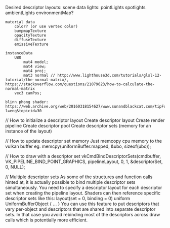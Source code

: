 Desired descriptor layouts:
    scene data
        lights:
            pointLights
            spotlights
            ambientLights
        environmentMap?

    material data
        color? (or use vertex color)
        bumpmapTexture
        opacityTexture
        diffuseTexture
        emissiveTexture

    instanceData
        UBO
            mat4 model;
            mat4 view;
            mat4 proj;
            mat3 normal // http://www.lighthouse3d.com/tutorials/glsl-12-tutorial/the-normal-matrix/, https://stackoverflow.com/questions/21079623/how-to-calculate-the-normal-matrix
        vec3 camPos;

    blinn phong shader: https://web.archive.org/web/20160318154627/www.sunandblackcat.com/tipFullView.php?l=eng&topicid=30



// How to initialize a descriptor layout
Create descriptor layout
Create render pipeline
Create descriptor pool
Create descriptor sets (memory for an instance of the layout)

// How to update descriptor set memory
Just memcopy cpu memory to the vulkan buffer
eg. memcpy(uniformBuffer.mapped, &ubo, sizeof(ubo));

// How to draw with a descriptor set
vkCmdBindDescriptorSets(cmdbuffer, VK_PIPELINE_BIND_POINT_GRAPHICS, pipelineLayout, 0, 1, &descriptorSet, 0, NULL);

// Multiple descriptor sets
As some of the structures and function calls hinted at, it is actually possible to bind multiple descriptor sets simultaneously. You need to specify a descriptor layout for each descriptor set when creating the pipeline layout. Shaders can then reference specific descriptor sets like this:
layout(set = 0, binding = 0) uniform UniformBufferObject { ... }
You can use this feature to put descriptors that vary per-object and descriptors that are shared into separate descriptor sets. In that case you avoid rebinding most of the descriptors across draw calls which is potentially more efficient.
